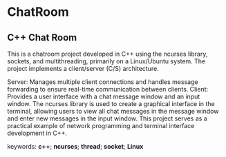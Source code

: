 # ChatRoom
## C++ Chat Room
This is a chatroom project developed in C++ using the ncurses library, sockets, and multithreading, primarily on a Linux/Ubuntu system. The project implements a client/server (C/S) architecture.

Server: Manages multiple client connections and handles message forwarding to ensure real-time communication between clients.
Client: Provides a user interface with a chat message window and an input window. The ncurses library is used to create a graphical interface in the terminal, allowing users to view all chat messages in the message window and enter new messages in the input window.
This project serves as a practical example of network programming and terminal interface development in C++.

keywords: **c++**; **ncurses**; **thread**; **socket**; **Linux**
